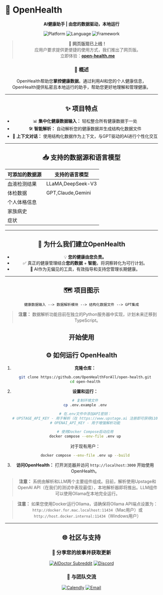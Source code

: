 # 🚀 **OpenHealth**

<div align="center">

**AI健康助手 | 由您的数据驱动，本地运行**

<p align="center">
  <img src="https://img.shields.io/badge/Platform-Web-blue?style=for-the-badge" alt="Platform">
  <img src="https://img.shields.io/badge/Language-TypeScript-blue?style=for-the-badge" alt="Language">
  <img src="https://img.shields.io/badge/Framework-Next.js-black?style=for-the-badge" alt="Framework">
</p>

> **📢 网页版现已上线！**  
> 应用户要求提供更便捷的使用方式，我们推出了网页版。  
> 立即体验：**[open-health.me](https://open-health.me/)**

### 🌟 概述

OpenHealth帮助您**掌控健康数据**。通过利用AI和您的个人健康信息，
OpenHealth提供私密且本地运行的助手，帮助您更好地理解和管理健康。

---

## ✨ 项目特点

- 📊 **集中化健康数据输入：** 轻松整合所有健康数据于一处
- 🛠️ **智能解析：** 自动解析您的健康数据并生成结构化数据文件
- 🤝 **上下文对话：** 使用结构化数据作为上下文，与GPT驱动的AI进行个性化交互

---

## 📥 支持的数据源和语言模型

| **可添加的数据源** | **支持的语言模型** |
|-------------------|-------------------|
| 血液检测结果      | LLaMA,DeepSeek-V3  |
| 体检数据          | GPT,Claude,Gemini  |
| 个人体格信息      |                   |
| 家族病史          |                   |
| 症状              |                   |

---

## 🤔 为什么我们建立OpenHealth

- 💡 **您的健康由您负责。**
- ✅ 真正的健康管理结合**您的数据** + **智能**，将洞察转化为可行计划。
- 🧠 AI作为无偏见的工具，有效指导和支持您管理长期健康。

---

## 🗺️ 项目图示

```plaintext
健康数据输入 --> 数据解析模块 --> 结构化数据文件 --> GPT集成
```

> **注意：** 数据解析功能目前在独立的Python服务器中实现，计划未来迁移到TypeScript。

## 开始使用

## ⚙️ 如何运行 OpenHealth

1. **克隆仓库：**
   ```bash
   git clone https://github.com/OpenHealthForAll/open-health.git
   cd open-health
   ```

2. **设置和运行：**
   ```bash
   # 复制环境文件
   cp .env.example .env

   # 在.env文件中添加API密钥：
   # UPSTAGE_API_KEY - 用于解析（在 https://www.upstage.ai 注册即可获得$10免费额度，无需绑定信用卡）
   # OPENAI_API_KEY - 用于增强解析功能

   # 使用Docker Compose启动应用
   docker compose --env-file .env up
   ```

   对于现有用户：
   ```bash
   docker compose --env-file .env up --build
   ```

3. **访问OpenHealth：**
   打开浏览器并访问 `http://localhost:3000` 开始使用OpenHealth。

> **注意：** 系统由解析和LLM两个主要组件组成。目前，解析使用Upstage和OpenAI API（在我们的测试中表现最佳），本地解析器即将推出。LLM组件可以使用Ollama在本地完全运行。

> **注意：** 如果您使用Docker运行Ollama，请确保将Ollama API端点设置为：`http://docker.for.mac.localhost:11434`（Mac用户）或 `http://host.docker.internal:11434`（Windows用户）

---

## 🌐 社区与支持

<div align="center">

### 💫 分享您的故事并获取更新
[![AIDoctor Subreddit](https://img.shields.io/badge/r/AIDoctor-FF4500?style=for-the-badge&logo=reddit&logoColor=white)](https://www.reddit.com/r/AIDoctor/)
[![Discord](https://img.shields.io/badge/Discord-7289DA?style=for-the-badge&logo=discord&logoColor=white)](https://discord.gg/B9K654g4wf)

### 🤝 与团队交流
[![Calendly](https://img.shields.io/badge/预约会议-00A2FF?style=for-the-badge&logo=calendar&logoColor=white)](https://calendly.com/open-health/30min)
[![Email](https://img.shields.io/badge/发送邮件-D14836?style=for-the-badge&logo=gmail&logoColor=white)](mailto:sj@open-health.me)

</div> 